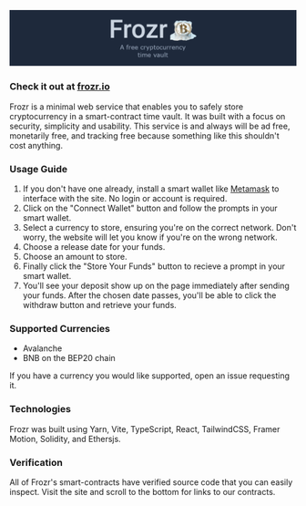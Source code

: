 [![](asset-sources/banner.png)](https://frozr.io)

### Check it out at [frozr.io](https://frozr.io)

Frozr is a minimal web service that enables you to safely store cryptocurrency in a smart-contract time vault. It was built with a focus on security, simplicity and usability. This service is and always will be ad free, monetarily free, and tracking free because something like this shouldn't cost anything.
  
### Usage Guide

1. If you don't have one already, install a smart wallet like [Metamask](https://metamask.io/download/) to interface with the site. No login or account is required.
2. Click on the "Connect Wallet" button and follow the prompts in your smart wallet.
3. Select a currency to store, ensuring you're on the correct network. Don't worry, the website will let you know if you're on the wrong network.
4. Choose a release date for your funds.
5. Choose an amount to store.
6. Finally click the "Store Your Funds" button to recieve a prompt in your smart wallet.
7. You'll see your deposit show up on the page immediately after sending your funds. After the chosen date passes, you'll be able to click the withdraw button and retrieve your funds.


### Supported Currencies
- Avalanche
- BNB on the BEP20 chain

If you have a currency you would like supported, open an issue requesting it.
  
### Technologies
  Frozr was built using Yarn, Vite, TypeScript, React, TailwindCSS, Framer Motion, Solidity, and Ethersjs. 

### Verification
  All of Frozr's smart-contracts have verified source code that you can easily inspect. Visit the site and scroll to the bottom for links to our contracts.

